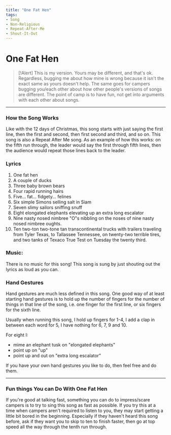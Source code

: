 ```yaml
---
title: "One Fat Hen"
tags:
- Song
- Non-Religious
- Repeat-After-Me
- Shout-It-Out
---
```


# One Fat Hen

>[!Alert]
> This is my version. Yours may be different, and that's ok. Regardless, bugging me about how mine is wrong because it isn't the exact same as yours doesn't help. The same goes for campers bugging you/each other about how other people's versions of songs are different. The point of camp is to have fun, not get into arguments with each other about songs. 

---

### How the Song Works

Like with the 12 days of Christmas, this song starts with just saying the first line, then the first and second, then first second and third, and so on. This song is also a Repeat After Me song. As an example of how this works: on the fifth run through, the leader would say the first through fifth lines, then the audience would repeat those lines back to the leader.

### Lyrics

1. One fat hen
2. A couple of ducks
3. Three baby brown bears
4. Four rapid running hairs
5. Five... fat... fidgety... felines
6. Six simple Simons selling salt in Siam
7. Seven slimy sailors sniffing snuff
8. Eight elongated elephants elevating up an extra long escalator
9. Nine nasty nosed nimbree "O"s nibbling on the noses of nine nasty nosed nimbree oughts.
10. Ten two-ton two-tone tan transcontinental trucks with trailers traveling from Tyler Texas, to Tallassee Tennessee, on twenty-two terrible tires, and two tanks of Texaco True Test on Tuesday the twenty third.

### Music:

There is no music for this song! This song is sung by just shouting out the lyrics as loud as you can.

### Hand Gestures

Hand gestures are much less defined in this song. One good way of at least starting hand gestures is to hold up the number of fingers for the number of things in that line of the song, i.e. one finger for the first line, or six fingers for the sixth line. 

Usually when running this song, I hold up fingers for 1-4, I add a clap in between each word for 5, I have nothing for 6, 7, 9 and 10.

For eight I:
- mime an elephant tusk on "elongated elephants"
- point up on "up"
- point up and out on "extra long escalator"

If you have your own hand gestures you like to do, then feel free and do them.

---

### Fun things You can Do With One Fat Hen

If you're good at talking fast, something you can do to impress/scare campers is to try to sing this song as fast as possible. If you try this at a time when campers aren't required to listen to you, they may start getting a little bit bored in the beginning. Especially if they haven't heard this song before, ask if they want you to skip to ten to finish faster, then go at top speed all the way through the tenth run through.